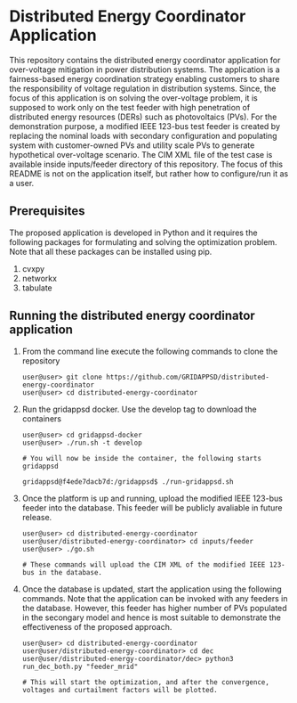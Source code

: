# Distributed Energy Coordinator Application

This repository contains the distributed energy coordinator application for over-voltage mitigation in power distribution systems. The application is a fairness-based energy coordination strategy enabling customers to share the responsibility of voltage regulation in distribution systems. Since, the focus of this application is on solving the over-voltage problem, it is supposed to work only on the test feeder with high penetration of distributed energy resources (DERs) such as photovoltaics (PVs). For the demonstration purpose, a modified IEEE 123-bus test feeder is created by replacing the nominal loads with secondary configuration and populating system with customer-owned PVs and utility scale PVs to generate hypothetical over-voltage scenario. The CIM XML file of the test case is available inside inputs/feeder directory of this repository. The focus of this README is not on the application itself, but rather how to configure/run it as a user.


## Prerequisites

The proposed application is developed in Python and it requires the following packages for formulating and solving the optimization problem. Note that all these packages can be installed using pip.

1.  cvxpy
2.  networkx
3.  tabulate

## Running the distributed energy coordinator application

1. From the command line execute the following commands to clone the repository

    ```console
    user@user> git clone https://github.com/GRIDAPPSD/distributed-energy-coordinator
    user@user> cd distributed-energy-coordinator
    ```

2. Run the gridappsd docker. Use the develop tag to download the containers

    ```` console
    user@user> cd gridappsd-docker
    user@user> ./run.sh -t develop
    
    # You will now be inside the container, the following starts gridappsd
    
    gridappsd@f4ede7dacb7d:/gridappsd$ ./run-gridappsd.sh
    ```` 
   
3. Once the platform is up and running, upload the modified IEEE 123-bus feeder into the database. This feeder will be publicly avaliable in future release.

    ```` console
    user@user> cd distributed-energy-coordinator
    user@user/distributed-energy-coordinator> cd inputs/feeder
    user@user> ./go.sh
    
    # These commands will upload the CIM XML of the modified IEEE 123-bus in the database.
    ```` 
   
4. Once the database is updated, start the application using the following commands. Note that the application can be invoked with any feeders in the database. However, this feeder has higher number of PVs populated in the secongary model and hence is most suitable to demonstrate the effectiveness of the proposed approach. 

    ```` console
    user@user> cd distributed-energy-coordinator
    user@user/distributed-energy-coordinator> cd dec
    user@user/distributed-energy-coordinator/dec> python3 run_dec_both.py "feeder_mrid"
    
    # This will start the optimization, and after the convergence, voltages and curtailment factors will be plotted.
    ```` 